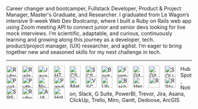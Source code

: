 Career changer and bootcamper, Fullstack Developer, Product & Project Manager, Master's Graduate, and Researcher. I graduated from Le Wagon’s intensive 9-week Web Dev Bootcamp, where I built a Ruby on Rails web app using Zoom meeting API to connect junior and senior devs looking for live mock interviews. I’m scientific, adaptable, and curious, continuously learning and growing along this journey as a developer, tech. product/project manager, (UX) researcher, and agilist. I’m eager to bring together new and seasoned skills for my next challenge in tech.

---

<img align="left" alt="Ruby" width="30px" style="padding-right:10px;"
src="https://cdn.jsdelivr.net/gh/devicons/devicon@latest/icons/ruby/ruby-original.svg" />
<img align="left" alt="Rails" width="30px" style="padding-right:10px;"
src="https://cdn.jsdelivr.net/gh/devicons/devicon@latest/icons/rails/rails-plain-wordmark.svg" />
<img align="left" alt="JavaScript" width="30px" style="padding-right:10px;" 
src="https://cdn.jsdelivr.net/gh/devicons/devicon/icons/javascript/javascript-plain.svg" />
<img align="left" alt="HTML" width="30px" style="padding-right:10px;" 
src="https://cdn.jsdelivr.net/gh/devicons/devicon/icons/html5/html5-plain.svg" />
<img align="left" alt="CSS" width="30px" style="padding-right:10px;"
src="https://cdn.jsdelivr.net/gh/devicons/devicon/icons/css3/css3-plain.svg" />
<img align="left" alt="SCSS" width="30px" style="padding-right:10px;"
src="https://cdn.jsdelivr.net/gh/devicons/devicon/icons/sass/sass-original.svg" />
<img align="left" alt="Bootstrap" width="30px" style="padding-right:10px;"
src="https://cdn.jsdelivr.net/gh/devicons/devicon/icons/bootstrap/bootstrap-plain.svg" />
<img align="left" alt="Figma" width="30px" style="padding-right:10px;"
src="https://cdn.jsdelivr.net/gh/devicons/devicon@latest/icons/figma/figma-original.svg" />
<img align="left" alt="Git" width="30px" style="padding-right:10px;"
src="https://cdn.jsdelivr.net/gh/devicons/devicon/icons/git/git-original.svg" />
<img align="left" alt="GitHub" width="30px" style="padding-right:10px;" 
src="https://cdn.jsdelivr.net/gh/devicons/devicon/icons/github/github-original.svg" />
<img align="left" alt="SQLite" width="30px" style="padding-right:10px;"
src="https://cdn.jsdelivr.net/gh/devicons/devicon@latest/icons/sqlite/sqlite-original-wordmark.svg" />
<img align="left" alt="PostgreSQL" width="30px" style="padding-right:10px;"
src="https://cdn.jsdelivr.net/gh/devicons/devicon@latest/icons/postgresql/postgresql-original.svg" />
<img align="left" alt="Python" width="30px" style="padding-right:10px;" 
src="https://cdn.jsdelivr.net/gh/devicons/devicon/icons/python/python-plain.svg" />
<img align="left" alt="NumPy" width="30px" style="padding-right:10px;"
src="https://cdn.jsdelivr.net/gh/devicons/devicon@latest/icons/numpy/numpy-original.svg" />
<img align="left" alt="Pandas" width="30px" style="padding-right:10px;"
src="https://cdn.jsdelivr.net/gh/devicons/devicon@latest/icons/pandas/pandas-original.svg" />
<img align="left" alt="Matplotlib" width="30px" style="padding-right:10px;"
src="https://cdn.jsdelivr.net/gh/devicons/devicon@latest/icons/matplotlib/matplotlib-original.svg" />
<img align="left" alt="VSCode" width="30px" style="padding-right:10px;"
src="https://cdn.jsdelivr.net/gh/devicons/devicon@latest/icons/vscode/vscode-original.svg" />
<img align="left" alt="Ubuntu" width="30px" style="padding-right:10px;"
src="https://cdn.jsdelivr.net/gh/devicons/devicon@latest/icons/ubuntu/ubuntu-original.svg" />
<img align="left" alt="Bash" width="30px" style="padding-right:10px;"
src="https://cdn.jsdelivr.net/gh/devicons/devicon/icons/bash/bash-original.svg" />
<img align="left" alt="Heroku" width="30px" style="padding-right:10px;"
src="https://cdn.jsdelivr.net/gh/devicons/devicon@latest/icons/heroku/heroku-original.svg" />
<img align="left" alt="R" width="30px" style="padding-right:10px;" 
src="https://cdn.jsdelivr.net/gh/devicons/devicon@latest/icons/r/r-plain.svg" />
<img align="left" alt="RStudio" width="30px" style="padding-right:10px;"
src="https://cdn.jsdelivr.net/gh/devicons/devicon@latest/icons/rstudio/rstudio-original.svg" />
<img align="left" alt="SPSS" width="30px" style="padding-right:10px;"
src="https://cdn.jsdelivr.net/gh/devicons/devicon@latest/icons/spss/spss-original.svg" />

<!-- Missing Icons -->
<img align="left" alt="Ruby Gems" width="30px" style="padding-right:10px;" 
src="https://upload.wikimedia.org/wikipedia/commons/3/38/RubyGems-logo.svg" />
<img align="left" alt="AJAX" width="30px" style="padding-right:10px;" 
src="https://upload.wikimedia.org/wikipedia/commons/a/a1/AJAX_logo_by_gengns.svg" />
<img align="left" alt="Hotwire" width="30px" style="padding-right:10px;" 
src="https://upload.wikimedia.org/wikipedia/commons/e/ef/Hotwire_logo.svg" />

<!-- Tools without Icons -->
<p>HubSpot, Notion, Slack, G Suite, PowerBI, Trevor, Jira, Asana, ClickUp, Trello, Miro, Gantt, Dedoose, ArcGIS</p>
